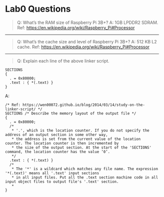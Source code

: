 # Lab0 Questions

> Q: What’s the RAM size of Raspberry Pi 3B+?
A: 1GB LPDDR2 SDRAM. Ref: https://en.wikipedia.org/wiki/Raspberry_Pi#Processor

---

> Q: What’s the cache size and level of Raspberry Pi 3B+?
A: 512 KB L2 cache. Ref: https://en.wikipedia.org/wiki/Raspberry_Pi#Processor

---

> Q: Explain each line of the above linker script.
```
SECTIONS
{
  . = 0x80000;
  .text : { *(.text) }
}
```
A:
```
/* Ref: https://wen00072.github.io/blog/2014/03/14/study-on-the-linker-script/ */
SECTIONS /* Describe the memory layout of the output file */
{
  . = 0x80000;
  /* 
   * '.', which is the location counter. If you do not specify the address of an output section in some other way,
   * the address is set from the current value of the location counter. The location counter is then incremented by
   * the size of the output section. At the start of the 'SECTIONS' command, the location counter has the value ‘0’.
   */
  .text : { *(.text) }
  /*
   * The '*' is a wildcard which matches any file name. The expression '*(.text)' means all '.text' input sections
   * in all input files. Put all the .text section machine code in all input object files to output file's '.text' section.
   *
}
```
